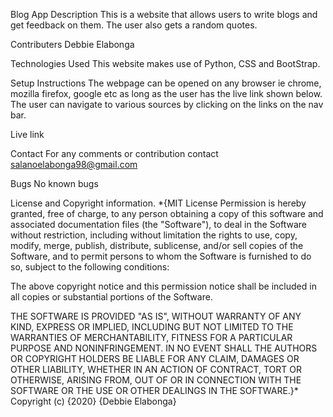 Blog App
Description
This is a website that allows users to write blogs and get feedback on them. The user also gets a random quotes.

Contributers
Debbie Elabonga

Technologies Used
This website makes use of Python, CSS and BootStrap.

Setup Instructions
The webpage can be opened on any browser ie chrome, mozilla firefox, google etc as long as the user has the live link shown below. The user can navigate to various sources by clicking on the links on the nav bar.

Live link


Contact
For any comments or contribution contact salanoelabonga98@gmail.com

Bugs
No known bugs

License and Copyright information.
*{MIT License Permission is hereby granted, free of charge, to any person obtaining a copy of this software and associated documentation files (the "Software"), to deal in the Software without restriction, including without limitation the rights to use, copy, modify, merge, publish, distribute, sublicense, and/or sell copies of the Software, and to permit persons to whom the Software is furnished to do so, subject to the following conditions:

The above copyright notice and this permission notice shall be included in all copies or substantial portions of the Software.

THE SOFTWARE IS PROVIDED "AS IS", WITHOUT WARRANTY OF ANY KIND, EXPRESS OR IMPLIED, INCLUDING BUT NOT LIMITED TO THE WARRANTIES OF MERCHANTABILITY, FITNESS FOR A PARTICULAR PURPOSE AND NONINFRINGEMENT. IN NO EVENT SHALL THE AUTHORS OR COPYRIGHT HOLDERS BE LIABLE FOR ANY CLAIM, DAMAGES OR OTHER LIABILITY, WHETHER IN AN ACTION OF CONTRACT, TORT OR OTHERWISE, ARISING FROM, OUT OF OR IN CONNECTION WITH THE SOFTWARE OR THE USE OR OTHER DEALINGS IN THE SOFTWARE.}* Copyright (c) {2020} {Debbie Elabonga}